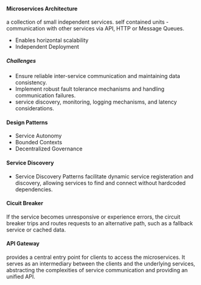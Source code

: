 #### Microservices Architecture 
a collection of small independent services. self contained units - communication with other services via API, HTTP or Message Queues. 

- Enables horizontal scalability 
- Independent Deployment 

##### Challenges 
- Ensure reliable inter-service communication and maintaining data consistency. 
- Implement robust fault tolerance mechanisms and handling communication failures. 
- service discovery, monitoring, logging mechanisms, and latency considerations. 

#### Design Patterns

- Service Autonomy 
- Bounded Contexts 
- Decentralized Governance 

#### Service Discovery 
- Service Discovery Patterns facilitate dynamic service registeration and discovery, allowing services to find and connect without hardcoded dependencies. 


#### Cicuit Breaker
If the service becomes unresponsive or experience errors, the circuit breaker trips and routes requests to an alternative path, such as a fallback service or cached data. 

#### API Gateway 
provides a central entry point for clients to access the microservices. It serves as an intermediary between the clients and the underlying services, abstracting the complexities of service communication and providing an unified API. 